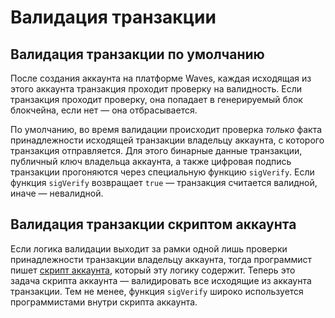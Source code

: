 # Валидация транзакции

## Валидация транзакции по умолчанию

После создания аккаунта на платформе Waves, каждая исходящая из этого аккаунта транзакция проходит проверку на валидность. Если транзакция проходит проверку, она попадает в генерируемый блок блокчейна, если нет — она отбрасывается.

По умолчанию, во время валидации происходит проверка _только_ факта принадлежности исходящей транзакции владельцу аккаунта, с которого транзакция отправляется. Для этого бинарные данные транзакции, публичный ключ владельца аккаунта, а также цифровая подпись транзакции прогоняются через специальную функцию `sigVerify`. Если функция `sigVerify` возвращает `true` — транзакция считается валидной, иначе — невалидной.

## Валидация транзакции скриптом аккаунта

Если логика валидации выходит за рамки одной лишь проверки принадлежности транзакции владельцу аккаунта, тогда программист пишет [скрипт аккаунта](/blockchain/account-script.md), который эту логику содержит. Теперь это задача скрипта аккаунта — валидировать все исходящие из аккаунта транзакции. Тем не менее, функция `sigVerify` широко используется программистами внутри скрипта аккаунта.